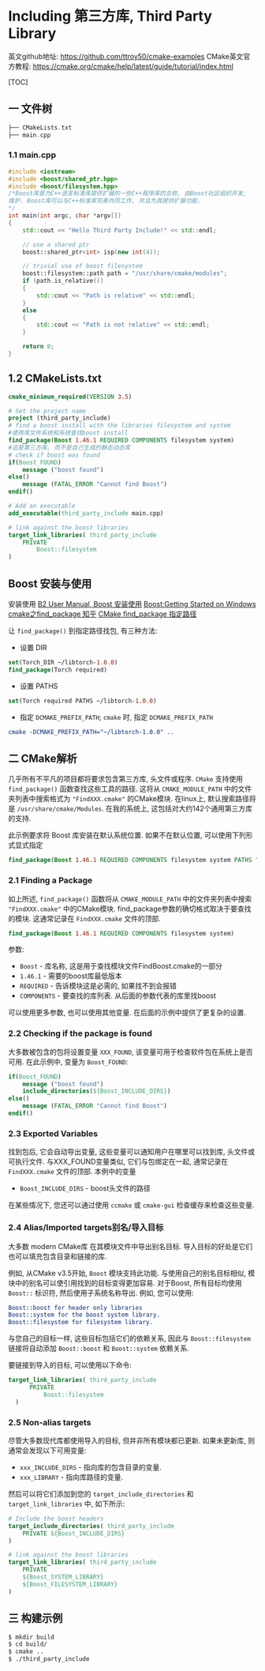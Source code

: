 # Including 第三方库, Third Party Library

英文github地址: https://github.com/ttroy50/cmake-examples
CMake英文官方教程:  https://cmake.org/cmake/help/latest/guide/tutorial/index.html

[TOC]

## 一 文件树

```cpp
├── CMakeLists.txt
├── main.cpp
```

### 1.1 main.cpp

```cpp
#include <iostream>
#include <boost/shared_ptr.hpp>
#include <boost/filesystem.hpp>
/*Boost库是为C++语言标准库提供扩展的一些C++程序库的总称, 由Boost社区组织开发,
维护. Boost库可以与C++标准库完美共同工作, 并且为其提供扩展功能.
*/
int main(int argc, char *argv[])
{
    std::cout << "Hello Third Party Include!" << std::endl;

    // use a shared ptr
    boost::shared_ptr<int> isp(new int(4));

    // trivial use of boost filesystem
    boost::filesystem::path path = "/usr/share/cmake/modules";
    if (path.is_relative())
    {
        std::cout << "Path is relative" << std::endl;
    }
    else
    {
        std::cout << "Path is not relative" << std::endl;
    }

    return 0;
}
```

## 1.2 CMakeLists.txt

```cmake
cmake_minimum_required(VERSION 3.5)

# Set the project name
project (third_party_include)
# find a boost install with the libraries filesystem and system
#使用库文件系统和系统查找boost install
find_package(Boost 1.46.1 REQUIRED COMPONENTS filesystem system)
#这是第三方库, 而不是自己生成的静态动态库
# check if boost was found
if(Boost_FOUND)
    message ("boost found")
else()
    message (FATAL_ERROR "Cannot find Boost")
endif()

# Add an executable
add_executable(third_party_include main.cpp)

# link against the boost libraries
target_link_libraries( third_party_include
    PRIVATE
        Boost::filesystem
)
```

## Boost 安装与使用

安装使用
[B2 User Manual, Boost 安装使用](https://www.boost.org/doc/libs/1_80_0/tools/build/doc/html/index.html#bbv2.installation)
[Boost:Getting Started on Windows](https://www.boost.org/doc/libs/1_80_0/more/getting_started/windows.html)
[cmake之find_package 知乎](https://zhuanlan.zhihu.com/p/561027129)
[CMake find_package 指定路径](https://blog.csdn.net/weixin_43742643/article/details/113858915)

让 `find_package()` 到指定路径找包, 有三种方法:

+ 设置 DIR

```cmake
set(Torch_DIR ~/libtorch-1.0.0)
find_package(Torch required)
```

+ 设置 PATHS

```cmake
set(Torch required PATHS ~/libtorch-1.0.0)
```

+ 指定 `DCMAKE_PREFIX_PATH`; `cmake` 时, 指定 `DCMAKE_PREFIX_PATH`

```cmake
cmake -DCMAKE_PREFIX_PATH="~/libtorch-1.0.0" ..
```

## 二 CMake解析

几乎所有不平凡的项目都将要求包含第三方库, 头文件或程序.
`CMake` 支持使用 `find_package()` 函数查找这些工具的路径.
这将从 `CMAKE_MODULE_PATH` 中的文件夹列表中搜索格式为 `"FindXXX.cmake"` 的CMake模块.
在linux上, 默认搜索路径将是 `/usr/share/cmake/Modules`.
在我的系统上, 这包括对大约142个通用第三方库的支持.

此示例要求将 Boost 库安装在默认系统位置.
如果不在默认位置, 可以使用下列形式显式指定

```cmake
find_package(Boost 1.46.1 REQUIRED COMPONENTS filesystem system PATHS "C:/cppLibs/Boosts")
```

### 2.1 Finding a Package

如上所述, `find_package()` 函数将从 `CMAKE_MODULE_PATH`
中的文件夹列表中搜索 `"FindXXX.cmake"` 中的CMake模块.
find_package参数的确切格式取决于要查找的模块.
这通常记录在 `FindXXX.cmake` 文件的顶部.

```cmake
find_package(Boost 1.46.1 REQUIRED COMPONENTS filesystem system)
```

参数:

+ `Boost` - 库名称, 这是用于查找模块文件FindBoost.cmake的一部分
+ `1.46.1` - 需要的boost库最低版本
+ `REQUIRED` - 告诉模块这是必需的, 如果找不到会报错
+ `COMPONENTS` - 要查找的库列表. 从后面的参数代表的库里找boost

可以使用更多参数, 也可以使用其他变量.  在后面的示例中提供了更复杂的设置.

### 2.2 Checking if the package is found

大多数被包含的包将设置变量 `XXX_FOUND`, 该变量可用于检查软件包在系统上是否可用.
在此示例中, 变量为 `Boost_FOUND`:

```cmake
if(Boost_FOUND)
    message ("boost found")
    include_directories(${Boost_INCLUDE_DIRS})
else()
    message (FATAL_ERROR "Cannot find Boost")
endif()
```

### 2.3 Exported Variables

找到包后, 它会自动导出变量, 这些变量可以通知用户在哪里可以找到库, 头文件或可执行文件.
与XXX_FOUND变量类似, 它们与包绑定在一起, 通常记录在 `FindXXX.cmake` 文件的顶部.
本例中的变量

+ `Boost_INCLUDE_DIRS` - boost头文件的路径

在某些情况下, 您还可以通过使用 `ccmake` 或 `cmake-gui` 检查缓存来检查这些变量.

### 2.4 Alias/Imported targets别名/导入目标

大多数 modern CMake库 在其模块文件中导出别名目标.
导入目标的好处是它们也可以填充包含目录和链接的库.

例如, 从CMake v3.5开始, `Boost` 模块支持此功能.
与使用自己的别名目标相似, 模块中的别名可以使引用找到的目标变得更加容易.
对于Boost, 所有目标均使用 `Boost::` 标识符, 然后使用子系统名称导出.  例如, 您可以使用:

```cmake
Boost::boost for header only libraries
Boost::system for the boost system library.
Boost::filesystem for filesystem library.
```

与您自己的目标一样, 这些目标包括它们的依赖关系,
因此与 `Boost::filesystem` 链接将自动添加 `Boost::boost` 和 `Boost::system` 依赖关系.

要链接到导入的目标, 可以使用以下命令:

```cmake
target_link_libraries( third_party_include
      PRIVATE
          Boost::filesystem
  )
```

### 2.5 Non-alias targets

尽管大多数现代库都使用导入的目标, 但并非所有模块都已更新.
如果未更新库, 则通常会发现以下可用变量:

+ `xxx_INCLUDE_DIRS` - 指向库的包含目录的变量.
+ `xxx_LIBRARY` - 指向库路径的变量.

然后可以将它们添加到您的 `target_include_directories` 和 `target_link_libraries` 中, 如下所示:

```cmake
# Include the boost headers
target_include_directories( third_party_include
    PRIVATE ${Boost_INCLUDE_DIRS}
)

# link against the boost libraries
target_link_libraries( third_party_include
    PRIVATE
    ${Boost_SYSTEM_LIBRARY}
    ${Boost_FILESYSTEM_LIBRARY}
)
```

## 三 构建示例

```bash
$ mkdir build
$ cd build/
$ cmake .. 
$ ./third_party_include
```
